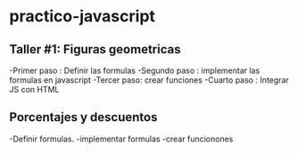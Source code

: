# practico-javascript

## Taller #1: Figuras geometricas

-Primer paso : Definir las formulas
-Segundo paso : implementar las formulas en javascript
-Tercer paso: crear funciones
-Cuarto paso : Integrar JS con HTML


## Porcentajes y descuentos
-Definir formulas.
-implementar formulas
-crear funcionones
